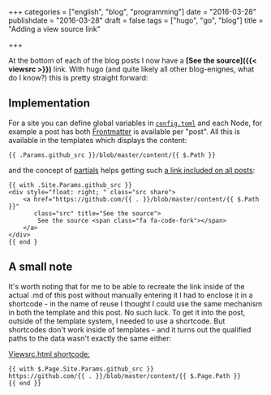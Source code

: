 +++
categories = ["english", "blog", "programming"]
date = "2016-03-28"
publishdate = "2016-03-28"
draft = false
tags = ["hugo", "go", "blog"]
title = "Adding a view source link"

+++

At the bottom of each of the blog posts I now have a 
**[See the source]({{< viewsrc >}})** link. 
With hugo (and quite likely all other blog-enignes, what do I
know?) this is pretty straight forward:

## Implementation

For a site you can define global variables in
[`config.toml`](http://gohugo.io/overview/configuration/) and each Node, for
example a post has both [Frontmatter](http://gohugo.io/content/front-matter/)
is available per "post". All this is available in the templates which displays
the content:

```
{{ .Params.github_src }}/blob/master/content/{{ $.Path }}
```

and the concept of [partials](https://gohugo.io/templates/partials/) helps 
getting such [a link included on all
posts](https://github.com/svrist/blog.vrist.dk/blob/master/layouts/partials/sharing.html#L14):

```
{{ with .Site.Params.github_src }}
<div style="float: right; " class="src share"> 
    <a href="https://github.com/{{ . }}/blob/master/content/{{ $.Path }}"
       class="src" title="See the source">
        See the source <span class="fa fa-code-fork"></span>
    </a>
</div>
{{ end }
```
## A small note

It's worth noting that for me to be able to recreate the link inside of the
actual .md of this post without manually entering it I had to enclose it in a
shortcode - in the name of reuse I thought I could use the same mechanism in
both the template and this post. No such luck. To get it into the post,
outside of the template system, I needed to use a shortcode. But shortcodes
don't work inside of templates - and it turns out the qualified paths to the
data wasn't exactly the same either:

[Viewsrc.html
shortcode:](https://github.com/svrist/blog.vrist.dk/blob/master/layouts/shortcodes/viewsrc.html)
``` 
{{ with $.Page.Site.Params.github_src }}
https://github.com/{{ . }}/blob/master/content/{{ $.Page.Path }}
{{ end }}
```

